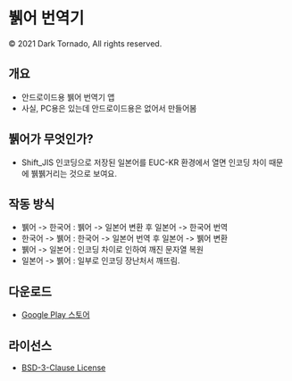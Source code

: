 # 뷁어 번역기

© 2021 Dark Tornado, All rights reserved.

## 개요
* 안드로이드용 뷁어 번역기 앱
* 사실, PC용은 있는데 안드로이드용은 없어서 만들어봄

## 뷁어가 무엇인가?
* Shift_JIS 인코딩으로 저장된 일본어를 EUC-KR 환경에서 열면 인코딩 차이 때문에 뷁뷁거리는 것으로 보여요.

## 작동 방식
* 뷁어 -> 한국어 : 뷁어 -> 일본어 변환 후 일본어 -> 한국어 번역
* 한국어 -> 뷁어 : 한국어 -> 일본어 번역 후 일본어 -> 뷁어 변환
* 뷁어 -> 일본어 : 인코딩 차이로 인하여 깨진 문자열 복원
* 일본어 -> 뷁어 : 일부로 인코딩 장난처서 깨뜨림.

## 다운로드
* [Google Play 스토어](https://play.google.com/store/apps/details?id=com.darktornado.euckr2shiftjis)

## 라이선스
* [BSD-3-Clause License](LICENSE) 
